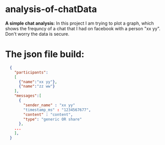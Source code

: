 # analysis-of-chatData
**A simple chat analysis:** 
In this project I am trying to plot a graph, which shows the frequncy of a chat that I had on facebook with a person "xx yy".
Don't worry the data is secure.

# The json file build: 
```json
  {
    "participants":
    [
      {"name":"xx yy"},
      {"name":"zz ww"}
    ],
    "messages":[
      {
        "sender_name" : "xx yy"
        "timestamp_ms" : "1234567677",
        "content" : "content",
        "type": "generic OR share"
      },
    ...
    ],
  }
```
